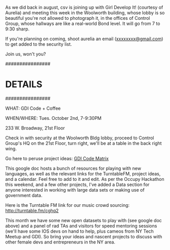 As we did back in august, csv is joining up with Girl Develop It! (courtesy of Aurelia) and meeting this week in the Woolworth building, whose lobby is so beautiful you're not allowed to photograph it, in the offices of Control Group, whose hallways are like a real-world Bond level. It will go from 7 to 9:30 sharp. 

If you're planning on coming, shoot aurelia an email (xxxxxxxx@gmail.com) to get added to the security list. 

Join us, won't you?



################
#   DETAILS    #
################

WHAT: GDI Code + Coffee

WHEN/WHERE: Tues. October 2nd, 7-9:30PM

233 W. Broadway, 21st Floor

Check in with security at the Woolworth Bldg lobby, proceed to Control
Group's HQ on the 21st Floor, turn right, we'll be at a table in the
back right wing.

Go here to peruse project ideas: [GDI Code Matrix](https://docs.google.com/spreadsheet/ccc?key=0AuDay9KcwU4YdFVlVzVpTm9VdkRtanFwQ1UwbXljeWc#gid=0)

This google doc hosts a bunch of resources for playing with new
languages, as well as the relevant links for the TurntableFM, project
ideas, and a calendar. Feel free to add to it and edit. As per the
Occupy Hackathon this weekend, and a few other projects, I've added a
Data section for anyone interested in working with large data sets or
making use of government data.

Here is the Turntable FM link for our music crowd sourcing:
http://turntable.fm/cghq2

This month we have some new open datasets to play with (see google doc
above) and a panel of rad TAs and visitors for speed mentoring
sessions (we'll have some IOS devs on hand to help, plus cameos from
NY Tech Meetup and GDI). So bring your ideas and nascent projects to
discuss with other female devs and entrepreneurs in the NY area.